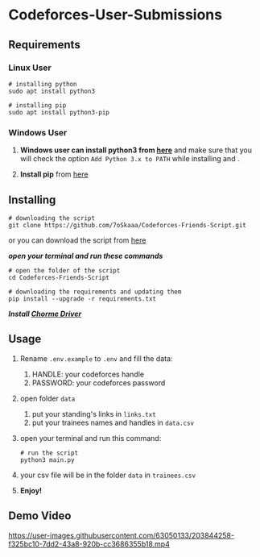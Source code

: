 # Codeforces-User-Submissions

## Requirements

### Linux User

```shell
# installing python
sudo apt install python3
```

```shell
# installing pip
sudo apt install python3-pip
```

### Windows User

1. **Windows user can install python3 from [here](https://www.python.org/downloads/)** and make sure that you will check the option `Add Python 3.x to PATH` while installing and .

2. **Install pip** from [here](https://pip.pypa.io/en/stable/installation/)

## Installing

```shell
# downloading the script
git clone https://github.com/7oSkaaa/Codeforces-Friends-Script.git
```

or you can download the script from [here](https://github.com/7oSkaaa/Codeforces-Friends-Script/archive/refs/heads/main.zip)

***open your terminal and run these commands***

```shell
# open the folder of the script
cd Codeforces-Friends-Script
```

```shell
# downloading the requirements and updating them
pip install --upgrade -r requirements.txt
```

***Install [Chorme Driver](https://github.com/SeleniumHQ/selenium/wiki/ChromeDriver/01fde32d0ed245141e24151f83b7c2db31d596a4#quick-installation)***

## Usage

1. Rename `.env.example` to `.env` and fill the data:
   1. HANDLE: your codeforces handle
   2. PASSWORD: your codeforces password

2. open folder `data`
   1. put your standing's links in `links.txt`
   2. put your trainees names and handles in `data.csv`

3. open your terminal and run this command:

    ```shell
    # run the script
    python3 main.py
    ```

4. your csv file will be in the folder `data` in `trainees.csv`

5. **Enjoy!**

## Demo Video


https://user-images.githubusercontent.com/63050133/203844258-f325bc10-7dd2-43a8-920b-cc3686355b18.mp4

